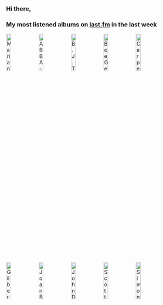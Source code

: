 ### Hi there, 

### My most listened albums on [last.fm](https://www.last.fm/user/jfdesignnet) in the last week

[<img src='https://lastfm.freetls.fastly.net/i/u/300x300/924dc82790072ec3f9db044be19a912a.jpg' width='16%' height='16%' alt='Marianne Faithfull - As Tears Go By'>](https://www.last.fm/music/marianne%2bfaithfull/as%2btears%2bgo%2bby)&nbsp;
[<img src='https://lastfm.freetls.fastly.net/i/u/300x300/9669591438fa40869420f91c617de999.jpg' width='16%' height='16%' alt='ABBA - Arrival'>](https://www.last.fm/music/abba/arrival)&nbsp;
[<img src='https://lastfm.freetls.fastly.net/i/u/300x300/f17c3129f5e5caba9e620153ce332e85.jpg' width='16%' height='16%' alt='B.J. Thomas - The Very Best of B.J. Thomas'>](https://www.last.fm/music/b.j.%2bthomas/the%2bvery%2bbest%2bof%2bb.j.%2bthomas)&nbsp;
[<img src='https://lastfm.freetls.fastly.net/i/u/300x300/a91b847b47d5854cfbe1f2568af1d839.jpg' width='16%' height='16%' alt='Bee Gees - Saturday Night Fever (The Original Movie Soundtrack Deluxe Edition)'>](https://www.last.fm/music/bee%2bgees/saturday%2bnight%2bfever%2b%2528the%2boriginal%2bmovie%2bsoundtrack%2bdeluxe%2bedition%2529)&nbsp;
[<img src='https://lastfm.freetls.fastly.net/i/u/300x300/41fa08281a6b9365220073e7500ec986.jpg' width='16%' height='16%' alt='Carpenters & Royal Philharmonic Orchestra - Carpenters with The Royal Philharmonic Orchestra'>](https://www.last.fm/music/carpenters%2b%2526%2broyal%2bphilharmonic%2borchestra/carpenters%2bwith%2bthe%2broyal%2bphilharmonic%2borchestra)&nbsp;
<br>
[<img src='https://lastfm.freetls.fastly.net/i/u/300x300/f4efd554c0ac23443dd768c8202ac0e6.jpg' width='16%' height='16%' alt='Gilbert OSullivan - Back To Front (deluxe edition)'>](https://www.last.fm/music/gilbert%2bo%2527sullivan/back%2bto%2bfront%2b%2528deluxe%2bedition%2529)&nbsp;
[<img src='https://lastfm.freetls.fastly.net/i/u/300x300/efd4f051183d57bf83806ed242fe8023.jpg' width='16%' height='16%' alt='Joan Baez - Diamonds & Rust'>](https://www.last.fm/music/joan%2bbaez/diamonds%2b%2526%2brust)&nbsp;
[<img src='https://lastfm.freetls.fastly.net/i/u/300x300/a2a0d5c8ac014c0b9667646d7c87ad54.jpg' width='16%' height='16%' alt='John Denver - The Ultimate Collection'>](https://www.last.fm/music/john%2bdenver/the%2bultimate%2bcollection)&nbsp;
[<img src='https://lastfm.freetls.fastly.net/i/u/300x300/7d88f2026985d294d7766f0e84c05696.jpg' width='16%' height='16%' alt='Scott McKenzie - San Francisco'>](https://www.last.fm/music/scott%2bmckenzie/san%2bfrancisco)&nbsp;
[<img src='https://lastfm.freetls.fastly.net/i/u/300x300/40241f10ff8010f7f5b55fe46fd25c41.jpg' width='16%' height='16%' alt='Simon & Garfunkel - Sounds of Silence'>](https://www.last.fm/music/simon%2b%2526%2bgarfunkel/sounds%2bof%2bsilence)&nbsp;
<br>
